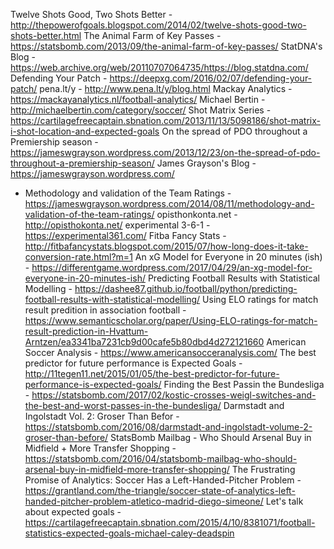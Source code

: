 Twelve Shots Good, Two Shots Better - http://thepowerofgoals.blogspot.com/2014/02/twelve-shots-good-two-shots-better.html
The Animal Farm of Key Passes - https://statsbomb.com/2013/09/the-animal-farm-of-key-passes/
StatDNA's Blog - https://web.archive.org/web/20110707064735/https://blog.statdna.com/
Defending Your Patch - https://deepxg.com/2016/02/07/defending-your-patch/
pena.lt/y - http://www.pena.lt/y/blog.html
Mackay Analytics - https://mackayanalytics.nl/football-analytics/
Michael Bertin - http://michaelbertin.com/category/soccer/
Shot Matrix Series - https://cartilagefreecaptain.sbnation.com/2013/11/13/5098186/shot-matrix-i-shot-location-and-expected-goals
On the spread of PDO throughout a Premiership season - https://jameswgrayson.wordpress.com/2013/12/23/on-the-spread-of-pdo-throughout-a-premiership-season/
James Grayson's Blog - https://jameswgrayson.wordpress.com/
  - Methodology and validation of the Team Ratings - https://jameswgrayson.wordpress.com/2014/08/11/methodology-and-validation-of-the-team-ratings/
opisthonkonta.net - http://opisthokonta.net/
experimental 3-6-1 - https://experimental361.com/
Fitba Fancy Stats - http://fitbafancystats.blogspot.com/2015/07/how-long-does-it-take-conversion-rate.html?m=1
An xG Model for Everyone in 20 minutes (ish) - https://differentgame.wordpress.com/2017/04/29/an-xg-model-for-everyone-in-20-minutes-ish/
Predicting Football Results with Statistical Modelling - https://dashee87.github.io/football/python/predicting-football-results-with-statistical-modelling/
Using ELO ratings for match result predition in association football - https://www.semanticscholar.org/paper/Using-ELO-ratings-for-match-result-prediction-in-Hvattum-Arntzen/ea3341ba7231cb9d00cafe5b80dbd4d272121660
American Soccer Analysis - https://www.americansocceranalysis.com/
The best predictor for future performance is Expected Goals - http://11tegen11.net/2015/01/05/the-best-predictor-for-future-performance-is-expected-goals/
Finding the Best Passin the Bundesliga - https://statsbomb.com/2017/02/kostic-crosses-weigl-switches-and-the-best-and-worst-passes-in-the-bundesliga/
Darmstadt and Ingolstadt Vol. 2: Groser Than Befor - https://statsbomb.com/2016/08/darmstadt-and-ingolstadt-volume-2-groser-than-before/
StatsBomb Mailbag - Who Should Arsenal Buy in Midfield + More Transfer Shopping - https://statsbomb.com/2016/04/statsbomb-mailbag-who-should-arsenal-buy-in-midfield-more-transfer-shopping/
The Frustrating Promise of Analytics: Soccer Has a Left-Handed-Pitcher Problem - https://grantland.com/the-triangle/soccer-state-of-analytics-left-handed-pitcher-problem-atletico-madrid-diego-simeone/
Let's talk about expected goals - https://cartilagefreecaptain.sbnation.com/2015/4/10/8381071/football-statistics-expected-goals-michael-caley-deadspin

